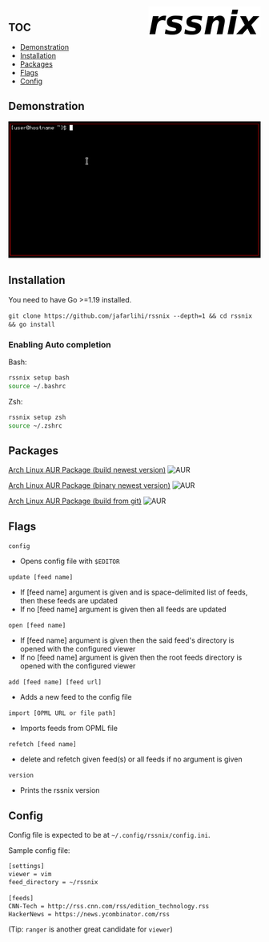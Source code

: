 <img align="right" src="https://github.com/jafarlihi/file-hosting/blob/master/rssnix-logo.png?raw=true">

## TOC

* [Demonstration](#demonstration)
* [Installation](#installation)
* [Packages](#packages)
* [Flags](#flags)
* [Config](#config)

## Demonstration

![Demo](https://github.com/jafarlihi/file-hosting/blob/3613fb4d60f0fc64ce77d8c56279bcd6bdf769a3/rssnix-demo2.gif?raw=true)

## Installation

You need to have Go >=1.19 installed.

`git clone https://github.com/jafarlihi/rssnix --depth=1 && cd rssnix && go install`

### Enabling Auto completion

Bash:

```bash
rssnix setup bash
source ~/.bashrc
```

Zsh:

```bash
rssnix setup zsh
source ~/.zshrc
```

## Packages

<a href="https://aur.archlinux.org/packages/rssnix">Arch Linux AUR Package (build newest version)</a> <img src="https://img.shields.io/aur/version/rssnix?color=green" alt="AUR"> 

<a href="https://aur.archlinux.org/packages/rssnix-bin">Arch Linux AUR Package (binary newest version)</a> <img src="https://img.shields.io/aur/version/rssnix-bin?color=green" alt="AUR"> 

<a href="https://aur.archlinux.org/packages/rssnix-git">Arch Linux AUR Package (build from git)</a> <img src="https://img.shields.io/aur/version/rssnix-git?color=green" alt="AUR"> 

## Flags

`config`
- Opens config file with `$EDITOR`

`update [feed name]`
- If [feed name] argument is given and is space-delimited list of feeds, then these feeds are updated
- If no [feed name] argument is given then all feeds are updated

`open [feed name]`
- If [feed name] argument is given then the said feed's directory is opened with the configured viewer
- If no [feed name] argument is given then the root feeds directory is opened with the configured viewer

`add [feed name] [feed url]`
- Adds a new feed to the config file

`import [OPML URL or file path]`
- Imports feeds from OPML file

`refetch [feed name]`
- delete and refetch given feed(s) or all feeds if no argument is given

`version`
- Prints the rssnix version

## Config

Config file is expected to be at `~/.config/rssnix/config.ini`.

Sample config file:

```
[settings]
viewer = vim
feed_directory = ~/rssnix

[feeds]
CNN-Tech = http://rss.cnn.com/rss/edition_technology.rss
HackerNews = https://news.ycombinator.com/rss
```
(Tip: `ranger` is another great candidate for `viewer`)
